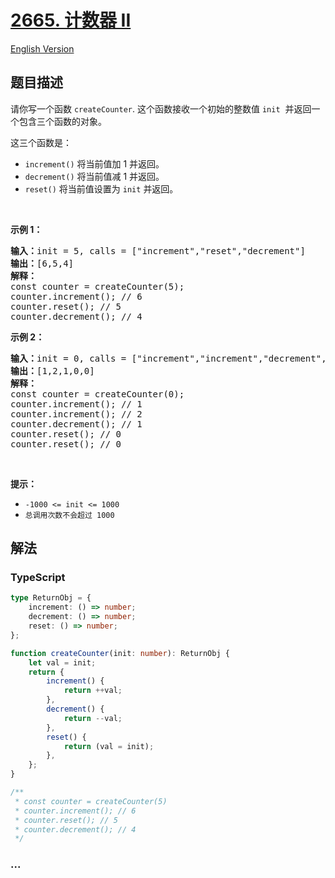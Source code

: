 # [2665. 计数器 II](https://leetcode.cn/problems/counter-ii)

[English Version](/solution/2600-2699/2665.Counter%20II/README_EN.md)

## 题目描述

<!-- 这里写题目描述 -->

<p>请你写一个函数&nbsp;<code>createCounter</code>. 这个函数接收一个初始的整数值 <code>init</code>&nbsp;&nbsp;并返回一个包含三个函数的对象。</p>

<p>这三个函数是：</p>

<ul>
	<li><code>increment()</code>&nbsp;将当前值加 1 并返回。</li>
	<li><code>decrement()</code>&nbsp;将当前值减 1 并返回。</li>
	<li><code>reset()</code>&nbsp;将当前值设置为 <code>init</code> 并返回。</li>
</ul>

<p>&nbsp;</p>

<p><strong class="example">示例 1：</strong></p>

<pre>
<b>输入：</b>init = 5, calls = ["increment","reset","decrement"]
<b>输出：</b>[6,5,4]
<strong>解释：</strong>
const counter = createCounter(5);
counter.increment(); // 6
counter.reset(); // 5
counter.decrement(); // 4
</pre>

<p><strong class="example">示例 2：</strong></p>

<pre>
<b>输入：</b>init = 0, calls = ["increment","increment","decrement","reset","reset"]
<b>输出：</b>[1,2,1,0,0]
<strong>解释：</strong>
const counter = createCounter(0);
counter.increment(); // 1
counter.increment(); // 2
counter.decrement(); // 1
counter.reset(); // 0
counter.reset(); // 0
</pre>

<p>&nbsp;</p>

<p><strong>提示：</strong></p>

<ul>
	<li><code>-1000 &lt;= init &lt;= 1000</code></li>
	<li><code>总调用次数不会超过&nbsp;1000</code></li>
</ul>

## 解法

<!-- 这里可写通用的实现逻辑 -->

<!-- tabs:start -->

### **TypeScript**

```ts
type ReturnObj = {
    increment: () => number;
    decrement: () => number;
    reset: () => number;
};

function createCounter(init: number): ReturnObj {
    let val = init;
    return {
        increment() {
            return ++val;
        },
        decrement() {
            return --val;
        },
        reset() {
            return (val = init);
        },
    };
}

/**
 * const counter = createCounter(5)
 * counter.increment(); // 6
 * counter.reset(); // 5
 * counter.decrement(); // 4
 */
```

### **...**

```

```

<!-- tabs:end -->
